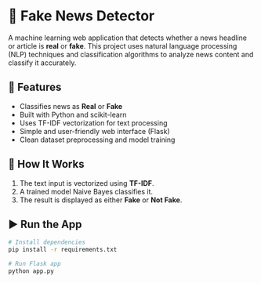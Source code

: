 # 📰 Fake News Detector

A machine learning web application that detects whether a news headline or article is **real** or **fake**. This project uses natural language processing (NLP) techniques and classification algorithms to analyze news content and classify it accurately.

## 🚀 Features

- Classifies news as **Real** or **Fake**
- Built with Python and scikit-learn
- Uses TF-IDF vectorization for text processing
- Simple and user-friendly web interface (Flask)
- Clean dataset preprocessing and model training

## 🧠 How It Works

1. The text input is vectorized using **TF-IDF**.
2. A trained model  Naive Bayes classifies it.
3. The result is displayed as either **Fake** or **Not Fake**.

## ▶️ Run the App

```bash
# Install dependencies
pip install -r requirements.txt

# Run Flask app
python app.py

